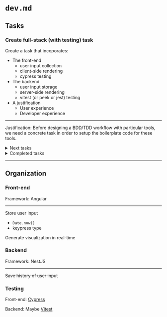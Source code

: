 # `dev.md`

## Tasks

### Create full-stack (with testing) task

Create a task that incoporates:

- The front-end
  - user input collection
  - client-side rendering
  - cypress testing
- The backend
  - user input storage
  - server-side rendering
  - vitest (or peek or jest) testing
- A justification
  - User experience
  - Developer experience

---

Justification: Before designing a BDD/TDD workflow with particular tools, we need a concrete task in order to setup the boilerplate code for these tools.

<details>

<summary>Next tasks</summary>

## Setup BDD process and tooling

Justification: The BDD process (and possibly tooling) should determine the overall workflow of a project.

### Fullpage color gradient visulization

[🍅 albatross/issues/22](https://github.com/Yukino-Ai/albatross/issues/22)

---

Justification: This is a good test feature that is arguably visually appealing while still being functional.

---

Single component with script:

```
On keypress:
    Randomly change background color;
    Save (`Date.now()`, `key`) to `signal`;
```

</details>

<details>
<summary>Completed tasks</summary>

### Time tracking for user inputs

Figure out how to track time of user inputs

Answer: Track only `Date.now()` times; probably only send back time differences to backend

### Setup volta to use Angular 12

Why?:

`npx` could lead to a slow workflow in general

</details>

---

## Organization

### Front-end

Framework: Angular

---

Store user input

- `Date.now()`
- keypress type

Generate visualization in real-time

### Backend

Framework: NestJS

---

~~Save history of user input~~

### Testing

Front-end: [Cypress](https://www.cypress.io)

Backend: Maybe [Vitest](https://vitest.dev/)
